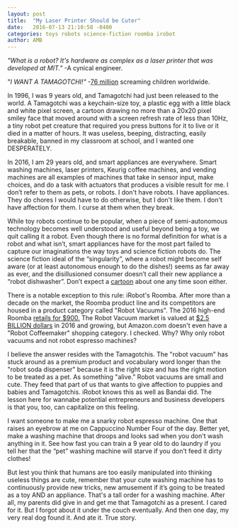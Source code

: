 ```yaml
---
layout: post
title:  "My Laser Printer Should be Cuter"
date:   2016-07-13 21:10:58 -0400
categories: toys robots science-fiction roomba irobot
author: AMB
---
```

*"What is a robot? It's hardware as complex as a laser printer that was developed at MIT."* -A cynical engineer. 

"*I WANT A TAMAGOTCHI!"* -[76 million](https://en.wikipedia.org/wiki/Tamagotchi) screaming children worldwide.


In 1996, I was 9 years old, and Tamagotchi had just been released to the world. A Tamagotchi was a keychain-size toy, a plastic egg with a little black and white pixel screen, a cartoon drawing no more than a 20x20 pixel smiley face that moved around with a screen refresh rate of less than 10Hz, a tiny robot pet creature that required you press buttons for it to live or it died in a matter of hours. It was useless, beeping, distracting, easily breakable, banned in my classroom at school, and I wanted one DESPERATELY. 

In 2016, I am 29 years old, and smart appliances are everywhere. Smart washing machines, laser printers, Keurig coffee machines, and vending machines are all examples of machines that take in sensor input, make choices, and do a task with actuators that produces a visible result for me.  I don’t refer to them as pets, or robots. I don't have robots. I have appliances. They do chores I would have to do otherwise, but I don't like them. I don't have affection for them. I curse at them when they break. 

While toy robots continue to be popular, when a piece of semi-autonomous technology becomes well understood and useful beyond being a toy, we quit calling it a robot.  Even though there is no formal definition for what is a robot and what isn’t, smart appliances have for the most part failed to capture our imaginations the way toys and science fiction robots do. The science fiction ideal of the “singularity”, where a robot might become self aware (or at least autonomous enough to do the dishes!) seems as far away as ever, and the disillusioned consumer doesn’t call their new appliance a “robot dishwasher”.  Don’t expect a [cartoon](https://en.wikipedia.org/wiki/Tamagotchi!_%28anime%29) about one any time soon either. 

There is a notable exception to this rule: iRobot's Roomba.  After more than a decade on the market, the Roomba product line and its competitors are housed in a product category called "Robot Vacuums".  The 2016 high-end Roomba [retails for \$900.](http://www.cnet.com/products/irobot-roomba-980/) The Robot Vacuum market is valued at [$2.5 BILLION dollars](http://www.marketsandmarkets.com/PressReleases/cleaning-robot.asp) in 2016 and growing, but Amazon.com doesn't even have a "Robot Coffeemaker" shopping category. I checked. Why? Why only robot vacuums and not robot espresso machines? 

I believe the answer resides with the Tamagotchis. The "robot vacuum" has stuck around as a premium product and vocabulary word longer than the "robot soda dispenser" because it is the right size and has the right motion to be treated as a pet. As something "alive." Robot vacuums are small and cute. They feed that part of us that wants to give affection to puppies and babies and Tamagotchis. iRobot knows this as well as Bandai did. The lesson here for wannabe potential entrepreneurs and business developers is that you, too, can capitalize on this feeling. 

I want someone to make me a snarky robot espresso machine. One that raises an eyebrow at me on Cappuccino Number Four of the day.  Better yet, make a washing machine that droops and looks sad when you don't wash anything in it. See how fast you can train a 9 year old to do laundry if you tell her that the “pet” washing machine will starve if you don’t feed it dirty clothes! 

But lest you think that humans are too easily manipulated into thinking useless things are cute, remember that your cute washing machine has to continuously provide new tricks, new amusement if it’s going to be treated as a toy AND an appliance. That's a tall order for a washing machine. After all, my parents did give in and get me that Tamagotchi as a present. I cared for it. But I forgot about it under the couch eventually. And then one day, my very real dog found it. And ate it. True story.  





